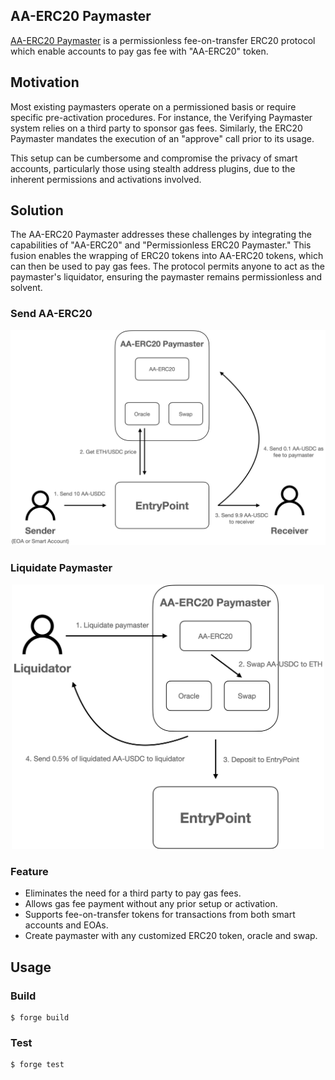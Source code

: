 ## AA-ERC20 Paymaster

[AA-ERC20 Paymaster](https://aaerc20.moonchute.xyz/) is a permissionless fee-on-transfer ERC20 protocol which enable accounts to pay gas fee with "AA-ERC20" token.

## Motivation
Most existing paymasters operate on a permissioned basis or require specific pre-activation procedures. For instance, the Verifying Paymaster system relies on a third party to sponsor gas fees. Similarly, the ERC20 Paymaster mandates the execution of an "approve" call prior to its usage. 


This setup can be cumbersome and compromise the privacy of smart accounts, particularly those using stealth address plugins, due to the inherent permissions and activations involved.


## Solution
The AA-ERC20 Paymaster addresses these challenges by integrating the capabilities of "AA-ERC20" and "Permissionless ERC20 Paymaster." This fusion enables the wrapping of ERC20 tokens into AA-ERC20 tokens, which can then be used to pay gas fees. The protocol permits anyone to act as the paymaster's liquidator, ensuring the paymaster remains permissionless and solvent.

### Send AA-ERC20
<p align="center">
  <img src="img/AA-ERC20.png" width="600" />
<p>

### Liquidate Paymaster
<p align="center">
  <img src="img/Permissionless-ERC20-Paymaster.png" width="500" />
</p>

### Feature
- Eliminates the need for a third party to pay gas fees.
- Allows gas fee payment without any prior setup or activation.
- Supports fee-on-transfer tokens for transactions from both smart accounts and EOAs.
- Create paymaster with any customized ERC20 token, oracle and swap.

## Usage

### Build

```shell
$ forge build
```

### Test

```shell
$ forge test
```

